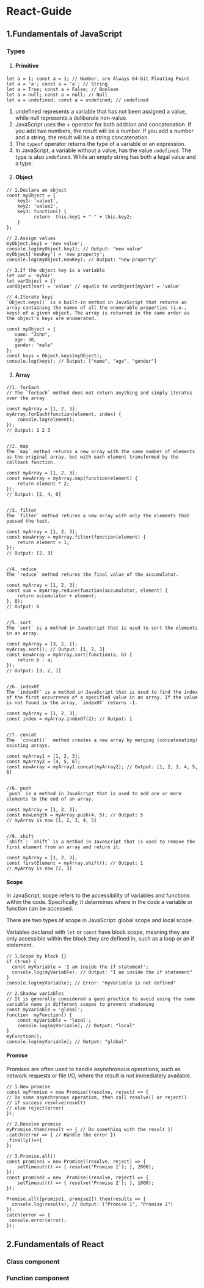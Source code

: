 
# React-Guide

## 1.Fundamentals of JavaScript

 ### Types

 1. #### Primitive
```
let a = 1; const a = 1; // Number, are Always 64-bit Floating Point
let a = 'a'; const a = 'a'; // String
let a = True; const a = False; // Boolean
let a = null; const a = null; // Null
let a = undefined; const a = undefined; // undefined
```
1) undefined represents a variable that has not been assigned a value, while null   represents a deliberate non-value.
2) JavaScript uses the + operator for both addition and concatenation. If you add two numbers, the result will be a number. If you add a number and a string, the result will be a string concatenation.
3) The  `typeof`  operator returns the type of a variable or an expression.
4) In JavaScript, a variable without a value, has the value  `undefined`. The type is also  `undefined`. While an empty string has both a legal value and a type.

 2. #### Object
 ```
 // 1.Declare an object
 const myObject = { 
	 key1: 'value1', 
	 key2: 'value2', 
	 key3: function() { 
		   return  this.key1 + " " + this.key2;
     } 
 };

// 2.Assign values
myObject.key1 = 'new value'; 
console.log(myObject.key1); // Output: "new value" 
myObject['newKey'] = 'new property'; 
console.log(myObject.newKey); // Output: "new property"

// 3.If the object key is a variable
let var = 'myVar'
let varObject = {}
varObject[var] = 'value' // equals to varObject[myVar] = 'value'

// 4.Iterate keys
`Object.keys()` is a built-in method in JavaScript that returns an array containing the names of all the enumerable properties (i.e., keys) of a given object. The array is returned in the same order as the object's keys are enumerated.

const myObject = { 
	name: "John", 
	age: 30, 
	gender: "male" 
}; 
const keys = Object.keys(myObject); 
console.log(keys); // Output: ["name", "age", "gender"]
```

 3. #### Array
```
//1. forEach
// The `forEach` method does not return anything and simply iterates over the array.

const myArray = [1, 2, 3]; 
myArray.forEach(function(element, index) { 
	console.log(element); 
}); 
// Output: 1 2 3


//2. map
The `map` method returns a new array with the same number of elements as the original array, but with each element transformed by the callback function.

const myArray = [1, 2, 3]; 
const newArray = myArray.map(function(element) { 
	return element * 2; 
}); 
// Output: [2, 4, 6]


//3. filter
The `filter` method returns a new array with only the elements that passed the test.

const myArray = [1, 2, 3]; 
const newArray = myArray.filter(function(element) { 
	return element > 1; 
}); 
// Output: [2, 3]


//4. reduce
The `reduce` method returns the final value of the accumulator.

const myArray = [1, 2, 3]; 
const sum = myArray.reduce(function(accumulator, element) { 
	return accumulator + element; 
}, 0); 
// Output: 6


//5. sort
The `sort` is a method in JavaScript that is used to sort the elements in an array.

const myArray = [3, 2, 1]; 
myArray.sort(); // Output: [1, 2, 3]  
const newArray = myArray.sort(function(a, b) { 
	return b - a; 
}); 
// Output: [3, 2, 1]


//6. indexOf
The `indexOf` is a method in JavaScript that is used to find the index of the first occurrence of a specified value in an array. If the value is not found in the array, `indexOf` returns -1.

const myArray = [1, 2, 3]; 
const index = myArray.indexOf(2); // Output: 1


//7. concat
The  `concat()`  method creates a new array by merging (concatenating) existing arrays.

const myArray1 = [1, 2, 3]; 
const myArray2 = [4, 5, 6]; 
const newArray = myArray1.concat(myArray2); // Output: [1, 2, 3, 4, 5, 6]


//8. push
`push` is a method in JavaScript that is used to add one or more elements to the end of an array.

const myArray = [1, 2, 3]; 
const newLength = myArray.push(4, 5); // Output: 5  
// myArray is now [1, 2, 3, 4, 5]


//9. shift
`shift`: `shift` is a method in JavaScript that is used to remove the first element from an array and return it.

const myArray = [1, 2, 3]; 
const firstElement = myArray.shift(); // Output: 1  
// myArray is now [2, 3]

```


#### Scope
In JavaScript, scope refers to the accessibility of variables and functions within the code. Specifically, it determines where in the code a variable or function can be accessed.

There are two types of scope in JavaScript: global scope and local scope.

Variables declared with `let` or `const` have block scope, meaning they are only accessible within the block they are defined in, such as a loop or an if statement.

```
// 1.Scope by block {}
if (true) { 
  const myVariable = 'I am inside the if statement'; 
  console.log(myVariable); // Output: "I am inside the if statement" 
} 
console.log(myVariable); // Error: "myVariable is not defined"

// 2.Shadow variables
// It is generally considered a good practice to avoid using the same variable name in different scopes to prevent shadowing
const myVariable = 'global'; 
function  myFunction() { 
	const myVariable = 'local'; 
	console.log(myVariable); // Output: "local" 
} 
myFunction(); 
console.log(myVariable); // Output: "global"

```


#### Promise

Promises are often used to handle asynchronous operations, such as network requests or file I/O, where the result is not immediately available.
```
// 1.New promise
const myPromise = new Promise((resolve, reject) => { 
// Do some asynchronous operation, then call resolve() or reject() 
// if success resolve(result)
// else reject(error)
});

// 2.Resolve promise
myPromise.then(result => { // Do something with the result }) 
.catch(error => { // Handle the error })
.finally()=>{
};

// 3.Promise.all()
const promise1 = new Promise((resolve, reject) => { 
	setTimeout(() => { resolve('Promise 1'); }, 2000); 
}); 
const promise2 = new  Promise((resolve, reject) => { 
	setTimeout(() => { resolve('Promise 2'); }, 1000); 
}); 

Promise.all([promise1, promise2]).then(results => { 
  console.log(results); // Output: ["Promise 1", "Promise 2"] 
}).
catch(error => { 
 console.error(error); 
});
```

## 2.Fundamentals of React


### Class component



### Function component
